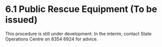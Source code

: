 # 6.1 Public Rescue Equipment (To be issued)

This procedure is still under development. In the interim, contact State Operations Centre on 8354 6924 for advice.